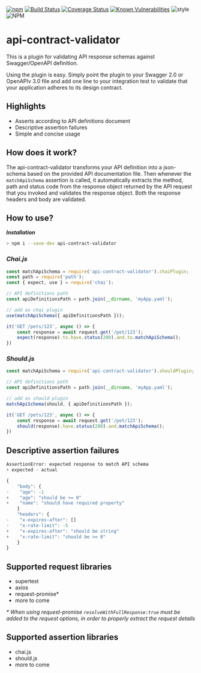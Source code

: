 [![npm](https://img.shields.io/npm/v/api-contract-validator.svg)](https://www.npmjs.com/package/api-contract-validator)
[![Build Status](https://travis-ci.org/Zooz/api-contract-validator.svg?branch=master)](https://travis-ci.org/Zooz/api-contract-validator)
[![Coverage Status](https://coveralls.io/repos/github/Zooz/api-contract-validator/badge.svg?branch=master)](https://coveralls.io/github/Zooz/api-contract-validator?branch=master)
[![Known Vulnerabilities](https://snyk.io/test/github/Zooz/api-contract-validator/badge.svg?targetFile=package.json)](https://snyk.io/test/github/Zooz/api-contract-validator?targetFile=package.json)
![style](https://badgen.net/badge/code%20style/airbnb/ff5a5f)
![NPM](https://img.shields.io/npm/l/api-contract-validator.svg)

# api-contract-validator
This is a plugin for validating API response schemas against Swagger/OpenAPI definition. 

Using the plugin is easy. Simply point the plugin to your Swagger 2.0 or OpenAPIv 3.0 file and add one line to your integration test to validate that your application adheres to its design contract. 

## Highlights 
- Asserts according to API definitions document
- Descriptive assertion failures
- Simple and concise usage

## How does it work?
The api-contract-validator transforms your API definition into a json-schema based on the provided API documentation file. Then whenever the `matchApiSchema` assertion is called, it automatically extracts the method, path and status code from the response object returned by the API request that you invoked and validates the response object. Both the response headers and body are validated.

## How to use?
***Installation***
```bash
> npm i --save-dev api-contract-validator
```

### ***Chai.js***
```js
const matchApiSchema = require('api-contract-validator').chaiPlugin;
const path = require('path');
const { expect, use } = require('chai');

// API definitions path
const apiDefinitionsPath = path.join(__dirname, 'myApp.yaml'); 

// add as chai plugin
use(matchApiSchema({ apiDefinitionsPath }));

it('GET /pets/123', async () => {
    const response = await request.get('/pet/123');
    expect(response).to.have.status(200).and.to.matchApiSchema();
})
```

### ***Should.js***
```js
const matchApiSchema = require('api-contract-validator').shouldPlugin;

// API definitions path
const apiDefinitionsPath = path.join(__dirname, 'myApp.yaml');

// add as should plugin
matchApiSchema(should, { apiDefinitionsPath });

it('GET /pets/123', async () => {
    const response = await request.get('/pet/123');
    should(response).have.status(200).and.matchApiSchema();
})
```

## Descriptive assertion failures
```js
AssertionError: expected response to match API schema
+ expected - actual

{
    "body": {
-    "age": -1
+    "age": "should be >= 0"
+    "name": "should have required property"
    }
    "headers": {
-    "x-expires-after": []
-    "x-rate-limit": -5
+    "x-expires-after": "should be string"
+    "x-rate-limit": "should be >= 0"
    }
}
```

## Supported request libraries
- supertest
- axios
- request-promise*
- more to come

*\* When using request-promise `resolveWithFullResponse:true` must be added to the request options, in order to properly extract the request details*

## Supported assertion libraries
- chai.js
- should.js
- more to come

<!-- The validation function itself is also exposed, allowing this plugin to be assertion-library agnostic. -->